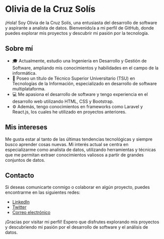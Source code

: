 # Olivia de la Cruz Solís

¡Hola! Soy Olivia de la Cruz Solís, una entusiasta del desarrollo de software y aspirante a analista de datos. Bienvenido/a a mi perfil de GitHub, donde puedes explorar mis proyectos y descubrir mi pasión por la tecnología.

## Sobre mí
- 🎓 Actualmente, estudio una Ingeniería en Desarrollo y Gestión de Software, ampliando mis conocimientos y habilidades en el campo de la informática.
- 💼 Poseo un título de Técnico Superior Universitario (TSU) en Tecnologías de la Información, especializado en desarrollo de software multiplataforma.
- 💻 Me apasiona el desarrollo de software y tengo experiencia en el desarrollo web utilizando HTML, CSS y Bootstrap.
- ⚙️ Además, tengo conocimientos en frameworks como Laravel y React.js, los cuales he utilizado en proyectos anteriores.

## Mis intereses
Me gusta estar al tanto de las últimas tendencias tecnológicas y siempre busco aprender cosas nuevas. Mi interés actual se centra en especializarme como analista de datos, utilizando herramientas y técnicas que me permitan extraer conocimientos valiosos a partir de grandes conjuntos de datos.

## Contacto
Si deseas comunicarte conmigo o colaborar en algún proyecto, puedes encontrarme en las siguientes redes:

- [LinkedIn](https://www.linkedin.com/in/oliviacruz)
- [Twitter](https://twitter.com/oliviacruz)
- [Correo electrónico](mailto:olivia.cruz@gmail.com)

¡Gracias por visitar mi perfil! Espero que disfrutes explorando mis proyectos y descubriendo mi pasión por el desarrollo de software y el análisis de datos.
